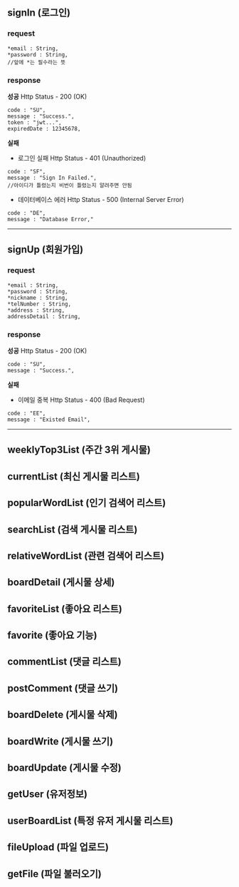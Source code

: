 ## signIn (로그인)
### request
```
*email : String,
*password : String,
//앞에 *는 필수라는 뜻
```
### response
**성공**
Http Status - 200 (OK)
```
code : "SU", 
message : "Success.",
token : "jwt...",
expiredDate : 12345678,
```
**실패**
- 로그인 실패
Http Status - 401 (Unauthorized)
```
code : "SF",
message : "Sign In Failed.",
//아이디가 틀렸는지 비번이 틀렸는지 알려주면 안됨
```
- 데이터베이스 에러
Http Status - 500 (Internal Server Error)
```
code : "DE",
message : "Database Error,"
```
---
## signUp (회원가입)
### request
```
*email : String,
*password : String,
*nickname : String,
*telNumber : String,
*address : String,
addressDetail : String,
```
### response
**성공**
Http Status - 200 (OK)
```
code : "SU", 
message : "Success.",
```

**실패**
- 이메일 중복
Http Status - 400 (Bad Request)
```
code : "EE",
message : "Existed Email",
```




---


## weeklyTop3List (주간 3위 게시물)
## currentList (최신 게시물 리스트)
## popularWordList (인기 검색어 리스트)
## searchList (검색 게시물 리스트)
## relativeWordList (관련 검색어 리스트)
## boardDetail (게시물 상세)
## favoriteList (좋아요 리스트)
## favorite (좋아요 기능)
## commentList (댓글 리스트)
## postComment (댓글 쓰기)
## boardDelete (게시물 삭제)
## boardWrite (게시물 쓰기)
## boardUpdate (게시물 수정)
## getUser (유저정보)
## userBoardList (특정 유저 게시물 리스트)
## fileUpload (파일 업로드)
## getFile (파일 불러오기)